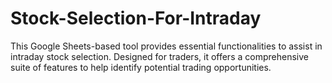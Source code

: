 # Stock-Selection-For-Intraday
This Google Sheets-based tool provides essential functionalities to assist in intraday stock selection. Designed for traders, it offers a comprehensive suite of features to help identify potential trading opportunities.
